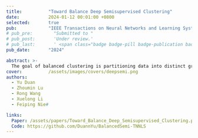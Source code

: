 ```yaml
---
title:          "Toward Balance Deep Semisupervised Clustering"
date:           2024-01-12 00:01:00 +0800
selected:       true
pub:            "IEEE Transactions on Neural Networks and Learning Systems (TNNLS)"
# pub_pre:        "Submitted to "
# pub_post:       'Under review.'
# pub_last:       ' <span class="badge badge-pill badge-publication badge-success">Spotlight</span>'
pub_date:       "2024"

abstract: >-
  The goal of balanced clustering is partitioning data into distinct groups of equal size. Previous studies have attempted to address this problem by designing balanced regularizers or utilizing conventional clustering methods. However, these methods often rely solely on classic methods, which limits their performance and primarily focuses on low-dimensional data. Although neural networks exhibit effective performance on high-dimensional datasets, they struggle to effectively leverage prior knowledge for clustering with a balanced tendency. To overcome the above limitations, we propose deep semisupervised balanced clustering, which simultaneously learns clustering and generates balance-favorable representations. Our model is based on the autoencoder paradigm incorporating a semisupervised module. Specifically, we introduce a balance-oriented clustering loss and incorporate pairwise constraints into the penalty term as a pluggable module using the Lagrangian multiplier method. Theoretically, we ensure that the proposed model maintains a balanced orientation and provides a comprehensive optimization process. Empirically, we conducted extensive experiments on four datasets to demonstrate significant improvements in clustering performance and balanced measurements.
cover:          /assets/images/covers/deepsemi.png
authors:
  - Yu Duan
  - Zhoumin Lu
  - Rong Wang
  - Xuelong Li
  - Feiping Nie#

links:
  Paper: /assets/papers/Toward_Balance_Deep_Semisupervised_Clustering.pdf
  Code: https://github.com/DuannYu/BalancedSemi-TNNLS
---
```

